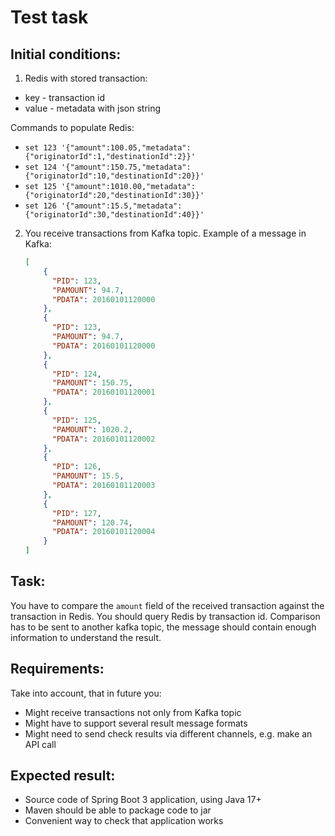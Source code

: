 # Test task

## Initial conditions:

1) Redis with stored transaction:

- key - transaction id
- value - metadata with json string

Commands to populate Redis:

- `set 123 '{"amount":100.05,"metadata":{"originatorId":1,"destinationId":2}}'`
- `set 124 '{"amount":150.75,"metadata":{"originatorId":10,"destinationId":20}}'`
- `set 125 '{"amount":1010.00,"metadata":{"originatorId":20,"destinationId":30}}'`
- `set 126 '{"amount":15.5,"metadata":{"originatorId":30,"destinationId":40}}'`

2) You receive transactions from Kafka topic. Example of a message in Kafka:
    ```json
    [
        {
          "PID": 123,
          "PAMOUNT": 94.7,
          "PDATA": 20160101120000
        },
        {   
          "PID": 123,
          "PAMOUNT": 94.7,
          "PDATA": 20160101120000
        },
        {   
          "PID": 124,
          "PAMOUNT": 150.75,
          "PDATA": 20160101120001
        },
        {   
          "PID": 125,
          "PAMOUNT": 1020.2,
          "PDATA": 20160101120002
        },
        {   
          "PID": 126,
          "PAMOUNT": 15.5,
          "PDATA": 20160101120003
        },
        {   
          "PID": 127,
          "PAMOUNT": 120.74,
          "PDATA": 20160101120004
        }
    ]
    ```

## Task:

You have to compare the `amount` field of the received transaction against the transaction in Redis.
You should query Redis by transaction id. Comparison has to be sent to another kafka topic, the
message should contain enough information to understand the result.
 
## Requirements:

Take into account, that in future you:

* Might receive transactions not only from Kafka topic
* Might have to support several result message formats
* Might need to send check results via different channels, e.g. make an API call

## Expected result:

* Source code of Spring Boot 3 application, using Java 17+
* Maven should be able to package code to jar
* Convenient way to check that application works

